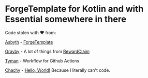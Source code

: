 # ForgeTemplate for Kotlin and with Essential somewhere in there
Code stolen with ♥ from:

[Asbyth](https://github.com/asbyth) - [ForgeTemplate](https://github.com/asbyth/ForgeTemplate)

[Gravby](https://github.com/ThatGravyboat) - A lot of things from [RewardClaim](https://github.com/ThatGravyBoat/RewardClaim)

[Tyman](https://github.com/TymanWasTaken) - Workflow for Github Actions

[Chachy](https://github.com/ChachyDev) - [Hello, World!](https://github.com/ChachyDev/KotlinForgeTemplate) Because I literally can't code.
